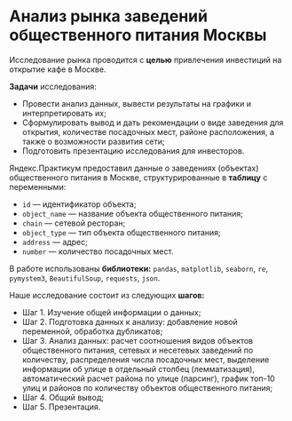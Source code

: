 # Анализ рынка заведений общественного питания Москвы

Исследование рынка проводится с **целью** привлечения инвестиций на открытие кафе в Москве. 

**Задачи** исследования:
- Провести анализ данных, вывести результаты на графики и интерпретировать их;
- Сформулировать вывод и дать рекомендации о виде заведения для открытия, количестве посадочных мест, районе расположения, а также о возможности развития сети;
- Подготовить презентацию исследования для инвесторов.

Яндекс.Практикум предоставил данные о заведениях (объектах) общественного питания в Москве, структурированные в **таблицу** с переменными:
- `id` — идентификатор объекта;
- `object_name` — название объекта общественного питания;
- `chain` — сетевой ресторан;
- `object_type` — тип объекта общественного питания;
- `address` — адрес;
- `number` — количество посадочных мест.

В работе использованы **библиотеки:** `pandas`, `matplotlib`, `seaborn`, `re`, `pymystem3`, `BeautifulSoup`, `requests`, `json`.

Наше исследование состоит из следующих **шагов:**
- Шаг 1. Изучение общей информации о данных;
- Шаг 2. Подготовка данных к анализу: добавление новой переменной, обработка дубликатов;
- Шаг 3. Анализ данных: расчет соотношения видов объектов общественного питания, сетевых и несетевых заведений по количеству, распределения числа посадочных мест, выделение информации об улице в отдельный столбец (лемматизация), автоматический расчет района по улице (парсинг), график топ-10 улиц и районов по количеству объектов общественного питания;
- Шаг 4. Общий вывод;
- Шаг 5. Презентация.